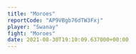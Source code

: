 ```yaml
---
title: "Moroes"
reportCode: "AP9VBgb76dTW3Fxj"
player: "Swanay"
fight: "Moroes"
date: 2021-08-30T19:10:09.637000+00:00
---
```

